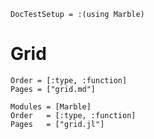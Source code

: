 ```@meta
DocTestSetup = :(using Marble)
```

# Grid

```@index
Order = [:type, :function]
Pages = ["grid.md"]
```

```@autodocs
Modules = [Marble]
Order   = [:type, :function]
Pages   = ["grid.jl"]
```
